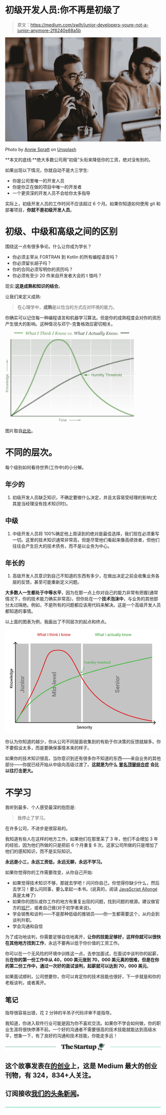 # 初级开发人员:你不再是初级了

> 原文：<https://medium.com/swlh/junior-developers-youre-not-a-junior-anymore-2f6240e88a5b>

![](img/64f8ccdf599595be311185fac1ecf9d2.png)

Photo by [Annie Spratt](https://unsplash.com/@anniespratt?utm_source=medium&utm_medium=referral) on [Unsplash](https://unsplash.com?utm_source=medium&utm_medium=referral)

**本文的底线:**绝大多数公司用“初级”头衔来降低你的工资，绝对没有别的。

如果出现以下情况，你就自动不是大三学生:

*   你是公司里唯一的开发人员
*   你是你正在做的项目中唯一的开发者
*   一个更资深的开发人员不会给你太多指导

实际上，初级开发人员的工作时间不应该超过 6 个月。如果你知道如何使用 git 和部署项目，**你就不是初级开发人员**。

# 初级、中级和高级之间的区别

围绕这一点有很多争论。什么让你成为学长？

*   你必须主宰从 FORTRAN 到 Kotlin 的所有编程语言吗？
*   你必须留长胡子吗？
*   你的合同必须写明你的资历吗？
*   你必须有至少 20 件来自开发者大会的 t 恤吗？

现实:**这是成熟和知识的结合**。

让我们来定义成熟:

> 在心理学中，**成熟**是以恰当的方式应对环境的能力。

你确实可以记住每一种编程语言和机器学习算法。但是你的成熟程度会对你的资历产生很大的影响。这种情况与邓宁-克鲁格效应密切相关。

![](img/e2f36f9d8863d1ab2e23c21e0032ede4.png)

图片取自[此处](https://gadgetopia.com/post/6819)。

# 不同的层次。

每个级别如何看待世界(工作中)的小分解。

## 年少的

1.  初级开发人员缺乏知识，不确定要做什么决定，并且太容易受经理的影响(尤其是当经理没有技术知识时)。

## 中级

1.  中级开发人员将 100%确定他上周读到的绝对是最佳选择，我们现在必须重写一切。这里的技术知识通常非常高，但是尽管他们看起来像高绩效者，但他们往往会产生巨大的技术债务，而不是以业务为中心。

## 年长的

1.  高级开发人员意识到自己不知道的东西有多少，在做出决定之前会收集业务各层的反馈，甚至可能重新定义问题。

**大多数人一生都处于中等水平**，因为在那一点上你对自己的能力非常有把握(通常情况下，你的技术能力确实非常高)，但你处在一个**技术泡沫中**，与业务的其他部分太过隔绝。例如，不是所有的问题都应该用代码来解决。这是一个高级开发人员都知道的事情。

以上面的图表为例，我画出了不同层次的起点和终点。

![](img/050ca4c16570c566c4f0659430168506.png)

你认为你知道的越少，你从公司不同层面收集到的有助于你决策的反馈就越多。你不要假设太多，而是要确保事情本来的样子。

如果你的技术知识很高，当你意识到还有很多你不知道的东西——来自业务的其他部分——你就已经开始从中级向高级过渡了。**这就是为什么** [**冒名顶替综合症**](https://en.wikipedia.org/wiki/Impostor_syndrome) **会比以往打击更大。**

# 不学习

我听到最多、个人感受最深的抱怨是:

> 我停止了学习。

在许多公司，不进步是很容易的。

我知道有些人在这样的地方工作，如果他们在那里呆了 3 年，他们不会增加 3 年的经验，因为他们所做的只是把前 6 个月重复 6 次。这家公司所做的只是增加了他们的感知知识，而不是实际知识。

**永远是小三，永远工资低，永远无聊，永远不学习。**

如果你觉得你的工作需要改变，从你自己开始:

*   如果觉得技术知识不够，那就去学吧！问问你自己，你觉得你缺少什么，然后去学习！要么问同事，要么拿起一本书。(说真的，阅读 [JavaScript Allongé](https://leanpub.com/javascriptallongesix/read) 真是太棒了)
*   如果你的团队或你工作的地方有重复出现的问题，找到问题的根源。建议做官方的[验尸](https://en.wikipedia.org/wiki/Postmortem_documentation)，或者自己做(对于初学者来说)。
*   学会销售和谈判——不是那种低级的推销员——你一生都需要这个，从约会到谈判升职。
*   学会沟通和自信

为了成功地谈判，你需要足够自信地离开，**让你的技能足够好，这样你就可以很快在其他地方找到工作**，永远不要再以低于你价值的工资工作。

你可以在一个无风险的环境中训练这一点，去参加面试，在面试中谈判你的起薪，我**在你的第一份工作中从 40，000 美元涨到 70，000 美元真的很难，但是在你的第二份工作中，通过一次好的面试谈判，起薪就可以达到 70，000 美元**。

如果面试顺利，公司想要你，你可以肯定你的技术技能也很好，下一步就是和你的老板谈判，或者离开。

## 笔记

指导很容易出错，花 2 分钟的半吊子代码评审不是指导。

我知道，你进入软件行业可能是因为你不喜欢交流。如果你不学会如何做，你的职业生涯将很快停滞不前。一个好的沟通者不需要很高的技术技能就能达到高级水平，想象一下，有了良好的沟通和技术技能，你能走多远！

[![](img/308a8d84fb9b2fab43d66c117fcc4bb4.png)](https://medium.com/swlh)

## 这个故事发表在[的创业](https://medium.com/swlh)上，这是 Medium 最大的创业刊物，有 324，834+人关注。

## 订阅接收[我们的头条新闻](http://growthsupply.com/the-startup-newsletter/)。

[![](img/b0164736ea17a63403e660de5dedf91a.png)](https://medium.com/swlh)